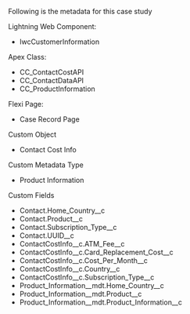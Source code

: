 Following is the metadata for this case study

Lightning Web Component:
 - lwcCustomerInformation

Apex Class:
 - CC_ContactCostAPI
 - CC_ContactDataAPI
 - CC_ProductInformation

Flexi Page:
 - Case Record Page

Custom Object
 - Contact Cost Info

Custom Metadata Type
 - Product Information

Custom Fields
 - Contact.Home_Country__c
 - Contact.Product__c
 - Contact.Subscription_Type__c
 - Contact.UUID__c
 - ContactCostInfo__c.ATM_Fee__c
 - ContactCostInfo__c.Card_Replacement_Cost__c
 - ContactCostInfo__c.Cost_Per_Month__c
 - ContactCostInfo__c.Country__c
 - ContactCostInfo__c.Subscription_Type__c
 - Product_Information__mdt.Home_Country__c
 - Product_Information__mdt.Product__c
 - Product_Information__mdt.Product_Information__c

